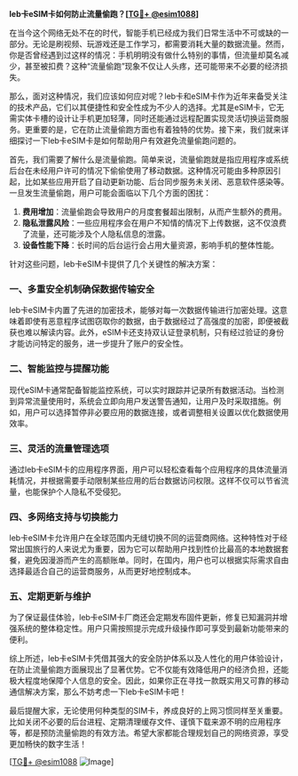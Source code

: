 **leb卡eSIM卡如何防止流量偷跑？[[TG💪+ @esim1088](https://t.me/s/esim1088)]**

在当今这个网络无处不在的时代，智能手机已经成为我们日常生活中不可或缺的一部分。无论是刷视频、玩游戏还是工作学习，都需要消耗大量的数据流量。然而，你是否曾经遇到过这样的情况：手机明明没有做什么特别的事情，但流量却莫名减少，甚至被扣费？这种“流量偷跑”现象不仅让人头疼，还可能带来不必要的经济损失。

那么，面对这种情况，我们应该如何应对呢？leb卡和eSIM卡作为近年来备受关注的技术产品，它们以其便捷性和安全性成为不少人的选择。尤其是eSIM卡，它无需实体卡槽的设计让手机更加轻薄，同时还能通过远程配置实现灵活切换运营商服务。更重要的是，它在防止流量偷跑方面也有着独特的优势。接下来，我们就来详细探讨一下leb卡eSIM卡是如何帮助用户有效避免流量偷跑问题的。

首先，我们需要了解什么是流量偷跑。简单来说，流量偷跑就是指应用程序或系统后台在未经用户许可的情况下偷偷使用了移动数据。这种情况可能由多种原因引起，比如某些应用开启了自动更新功能、后台同步服务未关闭、恶意软件感染等。一旦发生流量偷跑，用户可能会面临以下几个方面的困扰：

1. **费用增加**：流量偷跑会导致用户的月度套餐超出限制，从而产生额外的费用。
2. **隐私泄露风险**：一些应用程序会在用户不知情的情况下上传数据，这不仅浪费了流量，还可能涉及个人隐私信息的泄露。
3. **设备性能下降**：长时间的后台运行会占用大量资源，影响手机的整体性能。

针对这些问题，leb卡eSIM卡提供了几个关键性的解决方案：

### 一、多重安全机制确保数据传输安全

leb卡eSIM卡内置了先进的加密技术，能够对每一次数据传输进行加密处理。这意味着即使有恶意程序试图窃取你的数据，由于数据经过了高强度的加密，即便被截获也难以解读内容。此外，eSIM卡还支持双认证登录机制，只有经过验证的身份才能访问特定的服务，进一步提升了账户的安全性。

### 二、智能监控与提醒功能

现代eSIM卡通常配备智能监控系统，可以实时跟踪并记录所有数据活动。当检测到异常流量使用时，系统会立即向用户发送警告通知，让用户及时采取措施。例如，用户可以选择暂停非必要应用的数据连接，或者调整相关设置以优化数据使用效率。

### 三、灵活的流量管理选项

通过leb卡eSIM卡的应用程序界面，用户可以轻松查看每个应用程序的具体流量消耗情况，并根据需要手动限制某些应用的后台数据访问权限。这样不仅可以节省流量，也能保护个人隐私不受侵犯。

### 四、多网络支持与切换能力

leb卡eSIM卡允许用户在全球范围内无缝切换不同的运营商网络。这种特性对于经常出国旅行的人来说尤为重要，因为它可以帮助用户找到性价比最高的本地数据套餐，避免因漫游而产生的高额账单。同时，在国内，用户也可以根据实际需求自由选择最适合自己的运营商服务，从而更好地控制成本。

### 五、定期更新与维护

为了保证最佳体验，leb卡eSIM卡厂商还会定期发布固件更新，修复已知漏洞并增强系统的整体稳定性。用户只需按照提示完成升级操作即可享受到最新功能带来的便利。

综上所述，leb卡eSIM卡凭借其强大的安全防护体系以及人性化的用户体验设计，在防止流量偷跑方面展现出了显著优势。它不仅能有效降低用户的经济负担，还能极大程度地保障个人信息的安全。因此，如果你正在寻找一款既实用又可靠的移动通信解决方案，那么不妨考虑一下leb卡eSIM卡吧！

最后提醒大家，无论使用何种类型的SIM卡，养成良好的上网习惯同样至关重要。比如关闭不必要的后台进程、定期清理缓存文件、谨慎下载来源不明的应用程序等，都是预防流量偷跑的有效方法。希望大家都能合理规划自己的网络资源，享受更加畅快的数字生活！

[[TG💪+ @esim1088](https://t.me/s/esim1088) ![Image](https://i.postimg.cc/4NQfJmqS/Snipaste-2025-05-13-00-14-12.png)]